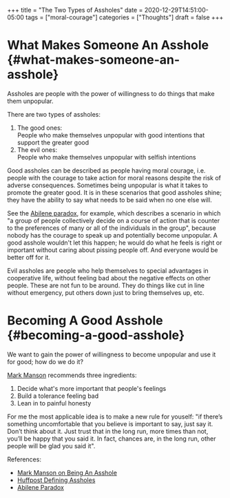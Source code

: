 +++
title = "The Two Types of Assholes"
date = 2020-12-29T14:51:00-05:00
tags = ["moral-courage"]
categories = ["Thoughts"]
draft = false
+++

# What Makes Someone An Asshole {#what-makes-someone-an-asshole}

Assholes are people with the power of willingness to do things that make them unpopular.

There are two types of assholes:

1.  The good ones:
    <br> People who make themselves unpopular with good intentions that support the greater good
2.  The evil ones:
    <br> People who make themselves unpopular with selfish intentions

Good assholes can be described as people having moral courage, i.e. people with the courage to take action for moral reasons despite the risk of adverse consequences. Sometimes being unpopular is what it takes to promote the greater good. It is in these scenarios that good assholes shine; they have the ability to say what needs to be said when no one else will.

See the [Abilene paradox](https://en.wikipedia.org/wiki/Abilene%5Fparadox), for example, which describes a scenario in which "a group of people collectively decide on a course of action that is counter to the preferences of many or all of the individuals in the group", because nobody has the courage to speak up and potentially become unpopular. A good asshole wouldn't let this happen; he would do what he feels is right or important without caring about pissing people off. And everyone would be better off for it.

Evil assholes are people who help themselves to special advantages in cooperative life, without feeling bad about the negative effects on other people. These are not fun to be around. They do things like cut in line without emergency, put others down just to bring themselves up, etc.


# Becoming A Good Asshole {#becoming-a-good-asshole}

We want to gain the power of willingness to become unpopular and use it for good; how do we do it?

[Mark Manson](https://markmanson.net/being-an-asshole) recommends three ingredients:

1.  Decide what's more important that people's feelings
2.  Build a tolerance feeling bad
3.  Lean in to painful honesty

For me the most applicable idea is to make a new rule for youself: "if there’s something uncomfortable that you believe is important to say, just say it. Don’t think about it. Just trust that in the long run, more times than not, you’ll be happy that you said it. In fact, chances are, in the long run, other people will be glad you said it".

References:

-   [Mark Manson on Being An Asshole](https://markmanson.net/being-an-asshole)
-   [Huffpost Defining Assholes](https://www.huffpost.com/entry/defining-assholes%5Fb%5F5273535)
-   [Abilene Paradox](https://en.wikipedia.org/wiki/Abilene%5Fparadox)
